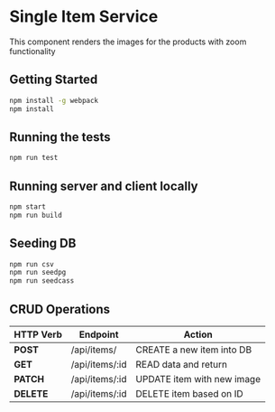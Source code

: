 # Single Item Service
This component renders the images for the products with zoom functionality

## Getting Started
```sh
npm install -g webpack
npm install
```

## Running the tests

```sh
npm run test
```

## Running server and client locally

```sh
npm start
npm run build
```

## Seeding DB

```sh
npm run csv
npm run seedpg
npm run seedcass
```

## CRUD Operations
| HTTP Verb |           Endpoint          |            Action            |
|-----------| --------------------------- | ---------------------------- |
| **POST**  |         /api/items/         |  CREATE a new item into DB   |
| **GET**   |       /api/items/:id        |  READ data and return        |
| **PATCH** |       /api/items/:id        |  UPDATE item with new image  |
| **DELETE**|       /api/items/:id        |  DELETE item based on ID     |
